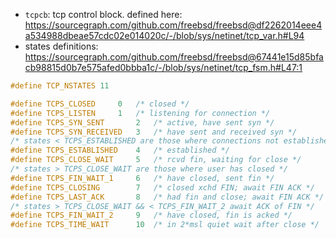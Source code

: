 - `tcpcb`: tcp control block. defined here:
   https://sourcegraph.com/github.com/freebsd/freebsd@df2262014eee4a534988dbeae57cdc02e014020c/-/blob/sys/netinet/tcp_var.h#L94
- states definitions: https://sourcegraph.com/github.com/freebsd/freebsd@67441e15d85bfacb98815d0b7e575afed0bbba1c/-/blob/sys/netinet/tcp_fsm.h#L47:1
```c
#define	TCP_NSTATES	11

#define	TCPS_CLOSED		0	/* closed */
#define	TCPS_LISTEN		1	/* listening for connection */
#define	TCPS_SYN_SENT		2	/* active, have sent syn */
#define	TCPS_SYN_RECEIVED	3	/* have sent and received syn */
/* states < TCPS_ESTABLISHED are those where connections not established */
#define	TCPS_ESTABLISHED	4	/* established */
#define	TCPS_CLOSE_WAIT		5	/* rcvd fin, waiting for close */
/* states > TCPS_CLOSE_WAIT are those where user has closed */
#define	TCPS_FIN_WAIT_1		6	/* have closed, sent fin */
#define	TCPS_CLOSING		7	/* closed xchd FIN; await FIN ACK */
#define	TCPS_LAST_ACK		8	/* had fin and close; await FIN ACK */
/* states > TCPS_CLOSE_WAIT && < TCPS_FIN_WAIT_2 await ACK of FIN */
#define	TCPS_FIN_WAIT_2		9	/* have closed, fin is acked */
#define	TCPS_TIME_WAIT		10	/* in 2*msl quiet wait after close */
```
